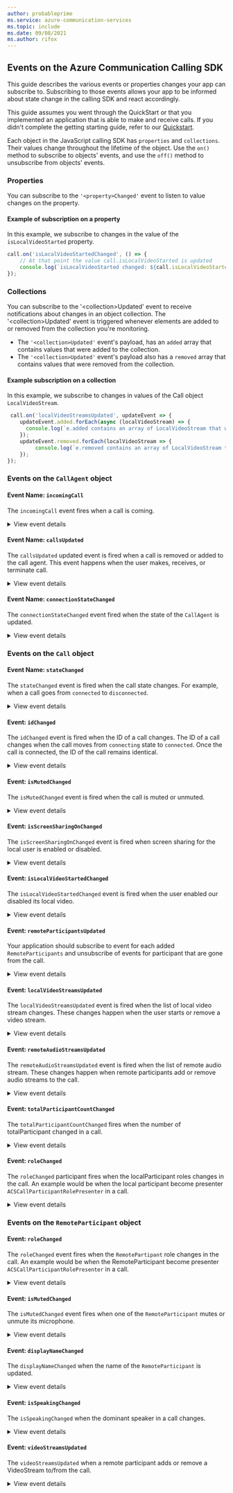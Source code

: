 ```yaml
---
author: probableprime
ms.service: azure-communication-services
ms.topic: include
ms.date: 09/08/2021
ms.author: rifox
---
```

## Events on the Azure Communication Calling SDK

This guide describes the various events or properties changes your app can subscribe to. Subscribing to those events allows your app to be informed about state change in the calling SDK and react accordingly.

This guide assumes you went through the QuickStart or that you implemented an application that is able to make and receive calls. If you didn't complete the getting starting guide, refer to our [Quickstart](../../../../quickstarts/voice-video-calling/getting-started-with-calling.md).

Each object in the JavaScript calling SDK has `properties` and `collections`. Their values change throughout the lifetime of the object.
Use the `on()` method to subscribe to objects' events, and use the `off()` method to unsubscribe from objects' events.

### Properties
You can subscribe to the `'<property>Changed'` event to listen to value changes on the property.

#### Example of subscription on a property
In this example, we subscribe to changes in the value of the `isLocalVideoStarted` property.

```javascript
call.on('isLocalVideoStartedChanged', () => {
    // At that point the value call.isLocalVideoStarted is updated
    console.log(`isLocalVideoStarted changed: ${call.isLocalVideoStarted}`);
});
```

### Collections
You can subscribe to the '\<collection>Updated' event to receive notifications about changes in an object collection. The '\<collection>Updated' event is triggered whenever elements are added to or removed from the collection you're monitoring.

- The `'<collection>Updated'` event's payload, has an `added` array that contains values that were added to the collection.
- The `'<collection>Updated'` event's payload also has a `removed` array that contains values that were removed from the collection.

#### Example subscription on a collection

In this example, we subscribe to changes in values of the Call object `LocalVideoStream`.

```javascript
 call.on('localVideoStreamsUpdated', updateEvent => {
    updateEvent.added.forEach(async (localVideoStream) => {
      console.log(`e.added contains an array of LocalVideoStream that were added to the call`);
    });
    updateEvent.removed.forEach(localVideoStream => {
         console.log(`e.removed contains an array of LocalVideoStream that were removed from the call`);
    });
});
```

<!---------- CallAgent  object ---------->
### Events on the `CallAgent` object

#### Event Name: `incomingCall`
The `incomingCall` event fires when a call is coming.

<details>
<summary>View event details</summary>

**How should your application react to the event ?**

Your application should notify the user of the incoming call. The notification prompt should propose the user to accept or refuse the call.

**Code sample:**
```javascript
callClient.on('incomingCall', (async (incomimgCallEvent) => {
        try {
          // Store a reference to the call object
          incomingCall = incomimgCallEvent.incomingCall; 
          // Update your UI to allow
          acceptCallButton.disabled = false; 
          callButton.disabled = true;
        } catch (error) {
          console.error(error);
        }
      });
```
</details>

#### Event Name: `callsUpdated`

The `callsUpdated` updated event is fired when a call is removed or added to the call agent. This event happens when the user makes, receives, or terminate call.

<details>
<summary>View event details</summary>
**How should your application react to the event ?**
Your application should update its UI based on the number of active calls for the CallAgent instance.

</details>

#### Event Name: `connectionStateChanged`

The `connectionStateChanged` event fired when the state of the `CallAgent` is updated.

<details>
<summary>View event details</summary>
**How should your application react to the event ?**
Your application should update its UI based on the new state. The possible connection state values are `Connected` and `Disconnected`

**Code sample:**
```javascript
callClient.on('connectionStateChanged', (async (connectionStateChangedEvent) => {
    if (connectionStateChangedEvent.newState === "Connected") {
        enableCallControls() // Enable all UI element that allow user to make a call
    }

    if (connectionStateChangedEvent.newState === 'Disconnected') {
        if (typeof connectionStateChangedEvent.reason !== 'undefined') {
            alert(`Disconnected reason: ${connectionStateChangedEvent.reason}`)
        } 
        disableCallControls() // Disable all the UI element that allows the user to make a call
    }
});
```
</details>

<!---------- Call object ---------->
### Events on the `Call` object

#### Event Name: `stateChanged`

The `stateChanged`  event is fired when the call state changes. For example, when a call goes from `connected` to `disconnected`.

<details>
<summary>View event details</summary>

**How should your application react to the event ?**

Your application should update its UI accordingly. Disabling or enabling appropriate buttons and other UI elements based on the new call state.

**Code Sample:**

```javascript
call.on('stateChanged', (async (connectionStateChangedEvent) => {
  if(call.state === 'Connected') {
      connectedLabel.hidden = false;
      acceptCallButton.disabled = true;
      startCallButton.disabled = true;
      startVideoButton.disabled = false;
      stopVideoButton.disabled = false
  } else if (call.state === 'Disconnected') {
      connectedLabel.hidden = true;
      startCallButton.disabled = false;
      console.log(`Call ended, call end reason={code=${call.callEndReason.code}, subCode=${call.callEndReason.subCode}}`);
  }
});
```

</details>

#### Event: `idChanged`

The `idChanged`  event is fired when the ID of a call changes. The ID of a call changes when the call moves from `connecting` state to `connected`. Once the call is connected, the ID of the call remains identical.

<details>
<summary>View event details</summary>

**How might your application react to the event ?**

Your application should save the new call ID but it can also be retrieved from the call object later when needed.

**Code Sample:**

```javascript
let callId = "";
call.on('idChanged', (async (callIdChangedEvent) => {
  callId = call.id; // You can log it as the call ID is useful for debugging call issues
});
```

</details>

#### Event: `isMutedChanged`

The `isMutedChanged` event is fired when the call is muted or unmuted.

<details>
<summary>View event details</summary>
**How might your application react to the event ?**

Your application should update the mute / unmute button to the proper state.

**Code Sample:**

```javascript
call.on('isMutedChanged', (async (isMutedChangedEvent) => {
    microphoneButton.disabled = call.isMuted;       
});
```

</details>

#### Event: `isScreenSharingOnChanged`

The `isScreenSharingOnChanged` event is fired when screen sharing for the local user is enabled or disabled.

<details>
<summary>View event details</summary>

**How might your application react to the event ?**

Your application should show a preview and/or a warning to the user if the screen sharing became on.
If the screen sharing went off, then the application should remove the preview and warning.

**Code Sample:**

```javascript
call.on('isScreenSharingOnChanged', () => {
  if (!this.call.isScreenSharing) {
      displayStartScreenSharingButton();
      hideScreenSharingWarning()
      removeScreenSharingPreview();    
  } else {
      displayScreenSharingWarning()
      displayStopScreenSharingButton();
      renderScreenSharingPreview(); 
  }
});
```
</details>

#### Event: `isLocalVideoStartedChanged`

The `isLocalVideoStartedChanged` event is fired when the user enabled our disabled its local video.


<details>
<summary>View event details</summary>
**How might your application react to the event ?**

Your application should show a preview of the local video and enable or disable the camera activation button.

**Code Sample:**

```javascript
call.on('isLocalVideoStartedChanged', () => {
    showdDisableCameraButton(call.isLocalVideoStarted);
});
```
</details>


#### Event: `remoteParticipantsUpdated`

Your application should subscribe to event for each added `RemoteParticipants` and unsubscribe of events for participant that are gone from the call.

<details>
<summary>View event details</summary>

**How might your application react to the event ?**
Your application should show a preview of the local video and enable or disable the camera activation button.

**Code Sample:**

```javascript
call.on('remoteParticipantsUpdated', (remoteParticipantsUpdatedEvent) => {
    remoteParticipantsUpdatedEvent.added.forEach(participant => {
        // handleParticipant should
        //   - subscribe to the remote participants events 
        //   - update the UI 
        handleParticipant(participant);
    });
    
    remoteParticipantsUpdatedEvent.removed.forEach(participant => {
        // removeParticipant should
        //   - unsubcribe from the remote participants events 
        //   - update the UI  
        removeParticipant(participant);
    });
});
```

</details>

#### Event: `localVideoStreamsUpdated`

The `localVideoStreamsUpdated` event is fired when the list of local video stream changes. These changes happen when the user starts or remove a video stream.

<details>
<summary>View event details</summary>

**How might your application react to the event ?**

Your application should show previews for each of `LocalVideoStream` added. Your application should remove the preview and stop the processing for each `LocalVideoStream` removed.

**Code Sample:**

```javascript
call.on('localVideoStreamsUpdated', (localVideoStreamUpdatedEvent) => {
    localVideoStreamUpdatedEvent.added.forEach(addedLocalVideoStream => { 
        // Add a preview and start any processing if needed
        handleAddedLocalVideoStream(addedLocalVideoStream) 
    });

    localVideoStreamUpdatedEvent.removed.forEach(removedLocalVideoStream => {
         // Remove the preview and stop any processing if needed
        this.handleRemovedLocalVideoStream(removedLocalVideoStream) 
    });
});
```

</details>

#### Event: `remoteAudioStreamsUpdated`

The `remoteAudioStreamsUpdated` event is fired when the list of remote audio stream. These changes happen when remote participants add or remove audio streams to the call.

<details>
<summary>View event details</summary>

**How might your application react to the event ?**

If a stream was being processed and is now removed, the processing should be stopped. On the other hand, if a stream is added then the event reception is a good place to start the processing of the new audio stream.

</details>

#### Event: `totalParticipantCountChanged`

The `totalParticipantCountChanged` fires when the number of totalParticipant changed in a call.

<details>
<summary>View event details</summary>

**How might your application react to the event ?**

If your application is displaying a participant counter, your application can update its participant counter when the event is received.

**Code Sample:**

```javascript
call.on('totalParticipantCountChanged', () => {
    participantCounterElement.innerText = call.totalParticipantCount;
});
```

</details>

#### Event: `roleChanged`

The `roleChanged` participant fires when the localParticipant roles changes in the call. An example would be when the local participant become presenter `ACSCallParticipantRolePresenter` in a call.

<details>
<summary>View event details</summary>

**How might your application react to the event ?**
Your application should enable or disabled button base on the user new role.

**Code Sample:**

```javascript
call.on('roleChanged', () => {
    this.roleElement = call.role;
});
```

</details>

<!---- RemoteParticipant  ---->
### Events on the `RemoteParticipant` object

#### Event: `roleChanged`

The `roleChanged` event fires when the `RemotePartipant` role changes in the call. An example would be when the RemoteParticipant become presenter `ACSCallParticipantRolePresenter` in a call.

<details>
<summary>View event details</summary>

**How might your application react to the event ?**
Your application should update its UI based on the `RemoteParticipant` new role.

**Code Sample:**

```javascript
remoteParticipant.on('roleChanged', () => {
    updateRole(remoteParticipant);
});
```

</details>

#### Event: `isMutedChanged`

The `isMutedChanged` event fires when one of the `RemoteParticipant` mutes or unmute its microphone.

<details>

<summary>View event details</summary>

**How might your application react to the event ?**

Your application may display an icon near by the view that displays the participant.

**Code Sample:**

```javascript
remoteParticipant.on('isMutedChanged', () => {
    updateMuteStatus(remoteParticipant); // Update the UI based on the mute state of the participant
});
```

</details>

#### Event: `displayNameChanged`

The `displayNameChanged` when the name of the `RemoteParticipant` is updated.

<details>
<summary>View event details</summary>
**How might your application react to the event ?**

Your application should update the name of the participant if it's being displayed in the UI.

**Code Sample:**

```javascript
remoteParticipant.on('displayNameChanged', () => {
    remoteParticipant.nameLabel.innerText = remoteParticipant.displayName;
});
```

</details>

#### Event: `isSpeakingChanged`

The `isSpeakingChanged` when the dominant speaker in a call changes.

<details>
<summary>View event details</summary>

**How might your application react to the event ?**

Your application UI should give priority to display the `RemotePartipant` who became dominant speaker.

**Code Sample:**

```javascript
remoteParticipant.on('isSpeakingChanged', () => {
    showAsRemoteSpeaker(remoteParticipant) // Display a speaking icon near the participant
});
```

</details>

#### Event: `videoStreamsUpdated`

The `videoStreamsUpdated` when a remote participant adds or remove a VideoStream to/from the call.

<details>
<summary>View event details</summary>

**How might your application react to the event ?**

If your application was processing a stream that is removed. Your application should stop the processing. When a new stream is added your application may want to render or process it.

**Code Sample:**

```javascript
remoteParticipant.on('videoStreamsUpdated', (videoStreamsUpdatedEvent) => {

     videoStreamsUpdatedEvent.added.forEach(addedRemoteVideoStream => { 
       // Remove a renderer and start processing the stream if any processing is needed
        handleAddedRemoteVideoStream(addedRemoteVideoStream) 
    });

    videoStreamsUpdatedEvent.removed.forEach(removedRemoteVideoStream => {
        // Remove the renderer and stop processing the stream if any processing is ongoing
        this.handleRemovedRemoteVideoStream(removedRemoteVideoStream) 
    });
});
```
</details>
